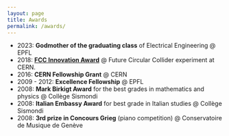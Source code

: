 ```yaml
---
layout: page
title: Awards
permalink: /awards/
---
```


- 2023: **Godmother of the graduating class** of Electrical Engineering @ EPFL
- 2018: [**FCC Innovation Award**][link_FCC] @ Future Circular Collider experiment at CERN.
- 2016: **CERN Fellowship Grant** @ CERN
- 2009 - 2012: **Excellence Fellowship** @ EPFL
- 2008: **Mark Birkigt Award** for the best grades in mathematics and physics @ Collège Sismondi
- 2008: **Italian Embassy Award** for best grade in Italian studies @ Collège Sismondi
- 2008: **3rd prize in Concours Grieg** (piano competition) @ Conservatoire de Musique de Genève


[link_FCC]: https://www.carbolite-gero.fr/fr/actualites/details-actualite/news_detail/carbolite-gero-sponsors-innovation-award-of-the-fcc-week-2018